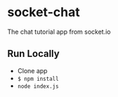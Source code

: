 # socket-chat
The chat tutorial app from socket.io

## Run Locally
- Clone app
- `$ npm install`
- `node index.js`
